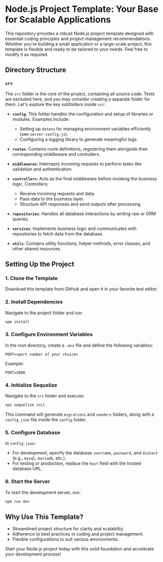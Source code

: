 # Node.js Project Template: Your Base for Scalable Applications

This repository provides a robust Node.js project template designed with essential coding principles and project management recommendations. Whether you're building a small application or a large-scale project, this template is flexible and ready to be tailored to your needs. Feel free to modify it as required.

## Directory Structure

### `src`
The `src` folder is the core of the project, containing all source code. Tests are excluded here, and you may consider creating a separate folder for them. Let's explore the key subfolders inside `src`:

- **`config`**:
  This folder handles the configuration and setup of libraries or modules. Examples include:
  - Setting up `dotenv` for managing environment variables efficiently (see `server-config.js`).
  - Configuring a logging library to generate meaningful logs.

- **`routes`**:
  Contains route definitions, registering them alongside their corresponding middleware and controllers.

- **`middlewares`**:
  Intercepts incoming requests to perform tasks like validation and authentication.

- **`controllers`**:
  Acts as the final middleware before invoking the business logic. Controllers:
  - Receive incoming requests and data.
  - Pass data to the business layer.
  - Structure API responses and send outputs after processing.

- **`repositories`**:
  Handles all database interactions by writing raw or ORM queries.

- **`services`**:
  Implements business logic and communicates with repositories to fetch data from the database.

- **`utils`**:
  Contains utility functions, helper methods, error classes, and other shared resources.

## Setting Up the Project

### 1. Clone the Template
Download this template from GitHub and open it in your favorite text editor.

### 2. Install Dependencies
Navigate to the project folder and run:
```bash
npm install
```

### 3. Configure Environment Variables
In the root directory, create a `.env` file and define the following variables:
```env
PORT=<port number of your choice>
```
Example:
```env
PORT=3000
```

### 4. Initialize Sequelize
Navigate to the `src` folder and execute:
```bash
npx sequelize init
```
This command will generate `migrations` and `seeders` folders, along with a `config.json` file inside the `config` folder.

### 5. Configure Database
In `config.json`:
- For development, specify the database `username`, `password`, and `dialect` (e.g., `mysql`, `mariadb`, etc.).
- For testing or production, replace the `host` field with the hosted database URL.

### 6. Start the Server
To start the development server, run:
```bash
npm run dev
```

## Why Use This Template?
- Streamlined project structure for clarity and scalability.
- Adherence to best practices in coding and project management.
- Flexible configurations to suit various environments.

Start your Node.js project today with this solid foundation and accelerate your development process!

